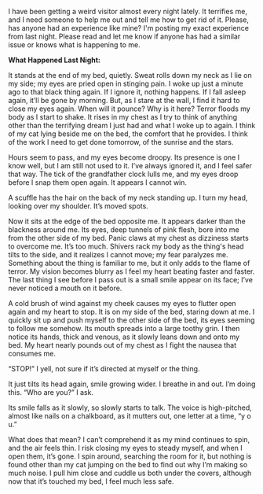I have been getting a weird visitor almost every night lately. It terrifies me, and I need someone to help me out and tell me how to get rid of it. Please, has anyone had an experience like mine? I'm posting my exact experience from last night. Please read and let me know if anyone has had a similar issue or knows what is happening to me. 

**What Happened Last Night:** 

It stands at the end of my bed, quietly. Sweat rolls down my neck as I lie on my side; my eyes are pried open in stinging pain. I woke up just a minute ago to that black thing again. If I ignore it, nothing happens. If I fall asleep again, it’ll be gone by morning. But, as I stare at the wall, I find it hard to close my eyes again. When will it pounce? Why is it here? Terror floods my body as I start to shake. It rises in my chest as I try to think of anything other than the terrifying dream I just had and what I woke up to again. I think of my cat lying beside me on the bed, the comfort that he provides. I think of the work I need to get done tomorrow, of the sunrise and the stars.

Hours seem to pass, and my eyes become droopy. Its presence is one I know well, but I am still not used to it. I’ve always ignored it, and I feel safer that way. The tick of the grandfather clock lulls me, and my eyes droop before I snap them open again. It appears I cannot win.

A scuffle has the hair on the back of my neck standing up. I turn my head, looking over my shoulder. It’s moved spots.

Now it sits at the edge of the bed opposite me. It appears darker than the blackness around me. Its eyes, deep tunnels of pink flesh, bore into me from the other side of my bed. Panic claws at my chest as dizziness starts to overcome me. It’s too much. Shivers rack my body as the thing's head tilts to the side, and it realizes I cannot move; my fear paralyzes me. Something about the thing is familiar to me, but it only adds to the flame of terror. My vision becomes blurry as I feel my heart beating faster and faster. The last thing I see before I pass out is a small smile appear on its face; I’ve never noticed a mouth on it before.

A cold brush of wind against my cheek causes my eyes to flutter open again and my heart to stop. It is on my side of the bed, staring down at me. I quickly sit up and push myself to the other side of the bed, its eyes seeming to follow me somehow. Its mouth spreads into a large toothy grin. I then notice its hands, thick and venous, as it slowly leans down and onto my bed. My heart nearly pounds out of my chest as I fight the nausea that consumes me.

“STOP!” I yell, not sure if it’s directed at myself or the thing.

It just tilts its head again, smile growing wider. I breathe in and out. I’m doing this. “Who are you?” I ask.

Its smile falls as it slowly, so slowly starts to talk. The voice is high-pitched, almost like nails on a chalkboard, as it mutters out, one letter at a time, “y o u.”

What does that mean? I can’t comprehend it as my mind continues to spin, and the air feels thin. I risk closing my eyes to steady myself, and when I open them, it’s gone. I spin around, searching the room for it, but nothing is found other than my cat jumping on the bed to find out why I’m making so much noise. I pull him close and cuddle us both under the covers, although now that it’s touched my bed, I feel much less safe.